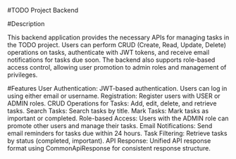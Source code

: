 #TODO Project Backend

#Description

This backend application provides the necessary APIs for managing tasks in the TODO project. Users can perform CRUD (Create, Read, Update, Delete) operations on tasks, authenticate with JWT tokens, and receive email notifications for tasks due soon. The backend also supports role-based access control, allowing user promotion to admin roles and management of privileges.

#Features
User Authentication:
JWT-based authentication.
Users can log in using either email or username.
Registration:
Register users with USER or ADMIN roles.
CRUD Operations for Tasks:
Add, edit, delete, and retrieve tasks.
Search Tasks:
Search tasks by title.
Mark Tasks:
Mark tasks as important or completed.
Role-based Access:
Users with the ADMIN role can promote other users and manage their tasks.
Email Notifications:
Send email reminders for tasks due within 24 hours.
Task Filtering:
Retrieve tasks by status (completed, important).
API Response:
Unified API response format using CommonApiResponse for consistent response structure.

